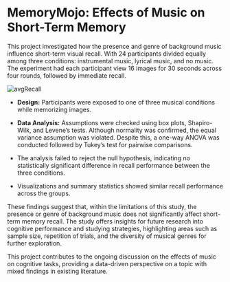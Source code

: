 # MemoryMojo: Effects of Music on Short-Term Memory

This project investigated how the presence and genre of background music influence short-term visual recall. With 24 participants divided equally among three conditions: instrumental music, lyrical music, and no music. The experiment had each participant view 16 images for 30 seconds across four rounds, followed by immediate recall.

![avgRecall](https://github.com/user-attachments/assets/477c3b7f-414a-4b85-b386-6e6b40375f6a)
 
- **Design:** Participants were exposed to one of three musical conditions while memorizing images.  
- **Data Analysis:** Assumptions were checked using box plots, Shapiro-Wilk, and Levene’s tests. Although normality was confirmed, the equal variance assumption was violated. Despite this, a one-way ANOVA was conducted followed by Tukey’s test for pairwise comparisons.

- The analysis failed to reject the null hypothesis, indicating no statistically significant difference in recall performance between the three conditions.
- Visualizations and summary statistics showed similar recall performance across the groups.

These findings suggest that, within the limitations of this study, the presence or genre of background music does not significantly affect short-term memory recall. The study offers insights for future research into cognitive performance and studying strategies, highlighting areas such as sample size, repetition of trials, and the diversity of musical genres for further exploration.

This project contributes to the ongoing discussion on the effects of music on cognitive tasks, providing a data-driven perspective on a topic with mixed findings in existing literature.

